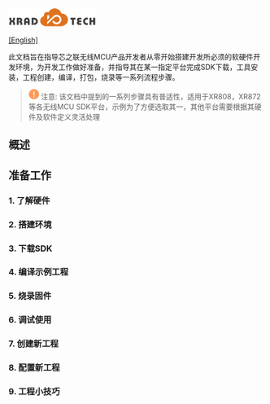 
![](../../images/XRADIOTECHLOGO.png)

[[English]](index-en.md)

此文档旨在指导芯之联无线MCU产品开发者从零开始搭建开发所必须的软硬件开发环境，为开发工作做好准备，并指导其在某一指定平台完成SDK下载，工具安装，工程创建，编译，打包，烧录等一系列流程步骤。

> <img src="../../images/note.png" width=20/>    
> 注意: 该文档中提到的一系列步骤具有普适性，适用于XR808，XR872等各无线MCU SDK平台，示例为了方便选取其一，其他平台需要根据其硬件及软件定义灵活处理

## 概述



## 准备工作

### 1. 了解硬件

### 2. 搭建环境

### 3. 下载SDK

### 4. 编译示例工程

### 5. 烧录固件

### 6. 调试使用

### 7. 创建新工程

### 8. 配置新工程

### 9. 工程小技巧
